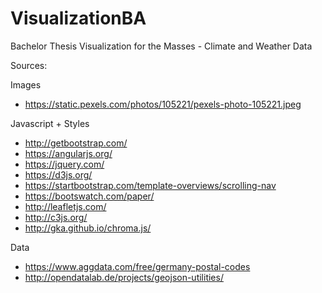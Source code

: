# VisualizationBA

Bachelor Thesis Visualization for the Masses - Climate and Weather Data


Sources: 

Images
- https://static.pexels.com/photos/105221/pexels-photo-105221.jpeg

Javascript + Styles
- http://getbootstrap.com/
- https://angularjs.org/
- https://jquery.com/
- https://d3js.org/
- https://startbootstrap.com/template-overviews/scrolling-nav
- https://bootswatch.com/paper/
- http://leafletjs.com/
- http://c3js.org/
- http://gka.github.io/chroma.js/

Data
- https://www.aggdata.com/free/germany-postal-codes
- http://opendatalab.de/projects/geojson-utilities/